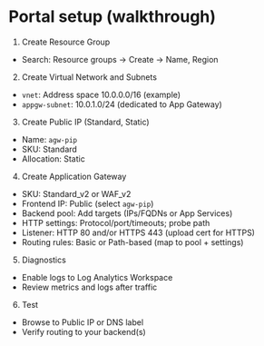 # Portal setup (walkthrough)

1) Create Resource Group
- Search: Resource groups -> Create -> Name, Region

2) Create Virtual Network and Subnets
- `vnet`: Address space 10.0.0.0/16 (example)
- `appgw-subnet`: 10.0.1.0/24 (dedicated to App Gateway)

3) Create Public IP (Standard, Static)
- Name: `agw-pip`
- SKU: Standard
- Allocation: Static

4) Create Application Gateway
- SKU: Standard_v2 or WAF_v2
- Frontend IP: Public (select `agw-pip`)
- Backend pool: Add targets (IPs/FQDNs or App Services)
- HTTP settings: Protocol/port/timeouts; probe path
- Listener: HTTP 80 and/or HTTPS 443 (upload cert for HTTPS)
- Routing rules: Basic or Path-based (map to pool + settings)

5) Diagnostics
- Enable logs to Log Analytics Workspace
- Review metrics and logs after traffic

6) Test
- Browse to Public IP or DNS label
- Verify routing to your backend(s)
